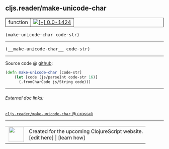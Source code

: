 ## cljs.reader/make-unicode-char



 <table border="1">
<tr>
<td>function</td>
<td><a href="https://github.com/cljsinfo/cljs-api-docs/tree/0.0-1424"><img valign="middle" alt="[+] 0.0-1424" title="Added in 0.0-1424" src="https://img.shields.io/badge/+-0.0--1424-lightgrey.svg"></a> </td>
</tr>
</table>

<samp>(make-unicode-char code-str)</samp><br>

---

 <samp>
(__make-unicode-char__ code-str)<br>
</samp>

---







Source code @ [github]():

```clj
(defn make-unicode-char [code-str]
    (let [code (js/parseInt code-str 16)]
      (.fromCharCode js/String code)))
```

<!--
Repo - tag - source tree - lines:

 <pre>

</pre>

-->

---



###### External doc links:

[`cljs.reader/make-unicode-char` @ crossclj](http://crossclj.info/fun/cljs.reader.cljs/make-unicode-char.html)<br>

---

 <table>
<tr><td>
<img valign="middle" align="right" width="48px" src="http://i.imgur.com/Hi20huC.png">
</td><td>
Created for the upcoming ClojureScript website.<br>
[edit here] | [learn how]
</td></tr></table>

[edit here]:https://github.com/cljsinfo/cljs-api-docs/blob/master/cljsdoc/cljs.reader/make-unicode-char.cljsdoc
[learn how]:https://github.com/cljsinfo/cljs-api-docs/wiki/cljsdoc-files

<!--

This information was too distracting to show to readers, but I'll leave it
commented here since it is helpful to:

- pretty-print the data used to generate this document
- and show how to retrieve that data



The API data for this symbol:

```clj
{:ns "cljs.reader",
 :name "make-unicode-char",
 :signature ["[code-str]"],
 :name-encode "make-unicode-char",
 :history [["+" "0.0-1424"]],
 :type "function",
 :full-name-encode "cljs.reader/make-unicode-char",
 :source {:code "(defn make-unicode-char [code-str]\n    (let [code (js/parseInt code-str 16)]\n      (.fromCharCode js/String code)))",
          :title "Source code",
          :repo "clojurescript",
          :tag "r1.9.36",
          :filename "src/main/cljs/cljs/reader.cljs",
          :lines [189 191],
          :url "https://github.com/clojure/clojurescript/blob/r1.9.36/src/main/cljs/cljs/reader.cljs#L189-L191"},
 :usage ["(make-unicode-char code-str)"],
 :full-name "cljs.reader/make-unicode-char",
 :cljsdoc-url "https://github.com/cljsinfo/cljs-api-docs/blob/master/cljsdoc/cljs.reader/make-unicode-char.cljsdoc"}

```

Retrieve the API data for this symbol:

```clj
;; from Clojure REPL
(require '[clojure.edn :as edn])
(-> (slurp "https://raw.githubusercontent.com/cljsinfo/cljs-api-docs/catalog/cljs-api.edn")
    (edn/read-string)
    (get-in [:symbols "cljs.reader/make-unicode-char"]))
```

-->
